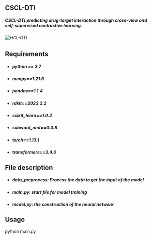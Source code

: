 ## CSCL-DTI

##### CSCL-DTI:predicting drug-target interaction through cross-view and self-supervised contrastive learning.

###### ![HCL-DTI](https://github.com/xiiiz/HCL-DTI/assets/105473770/79776a68-9e1c-4b0c-bbc3-7a8ea358f15c)

## Requirements

- ##### python == 3.7

- ##### numpy==1.21.6

- ##### pandas==1.1.4

- ##### rdkit==2023.3.2

- ##### scikit_learn==1.0.2

- ##### subword_nmt==0.3.8

- ##### torch==1.13.1

- ##### transformers==3.4.0

## File description

- ##### data_preprocess: Process the data to get the input of the model

- ##### main.py: start file for model training

- ##### model.py: the construction of the neural network

## Usage

python main.py

